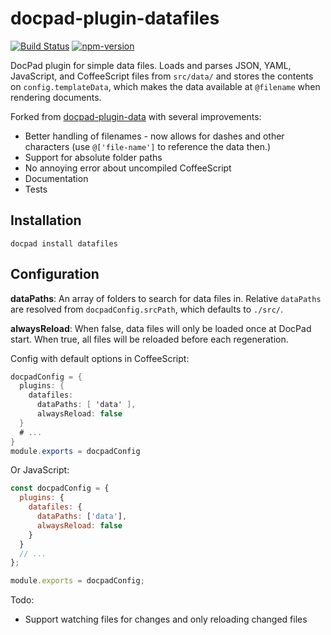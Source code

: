 docpad-plugin-datafiles
=======================

[![Build Status](https://travis-ci.org/nfriedly/docpad-plugin-datafiles.svg?branch=master)](https://travis-ci.org/nfriedly/docpad-plugin-datafiles)
[![npm-version](https://img.shields.io/npm/v/docpad-plugin-datafiles.svg)](https://www.npmjs.com/package/docpad-plugin-datafiles)

DocPad plugin for simple data files. Loads and parses JSON, YAML, JavaScript, and CoffeeScript files from `src/data/` and 
stores the contents on `config.templateData`, which makes the data available at `@filename` when rendering documents.

Forked from [docpad-plugin-data](https://github.com/SE7ENSKY/docpad-plugin-data) with several improvements:
* Better handling of filenames - now allows for dashes and other characters (use `@['file-name']` to reference the data then.)
* Support for absolute folder paths
* No annoying error about uncompiled CoffeeScript
* Documentation
* Tests

## Installation

    docpad install datafiles

## Configuration

**dataPaths**: An array of folders to search for data files in. Relative `dataPaths` are resolved from `docpadConfig.srcPath`, which defaults to `./src/`.

**alwaysReload**: When false, data files will only be loaded once at DocPad start. When true, all files will be reloaded before each regeneration.


Config with default options in CoffeeScript:

```cs
docpadConfig = {
  plugins: {
    datafiles: 
      dataPaths: [ 'data' ],
      alwaysReload: false
  }    
  # ...
}
module.exports = docpadConfig
```

Or JavaScript:
```js
const docpadConfig = {
  plugins: {
    datafiles: {
      dataPaths: ['data'],
      alwaysReload: false
    }
  }
  // ...
};

module.exports = docpadConfig;
```

Todo:
* Support watching files for changes and only reloading changed files

